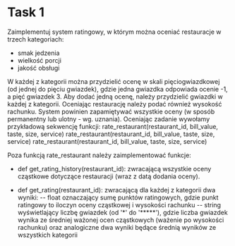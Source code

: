   
# Task 1
Zaimplementuj system ratingowy, w którym można oceniać restauracje w trzech kategoriach:
- smak jedzenia
- wielkość porcji
- jakość obsługi

W każdej z kategorii można przydzielić ocenę w skali pięciogwiazdkowej (od jednej do pięciu gwiazdek),
gdzie jedna gwiazdka odpowiada ocenie -1, a pięć gwiazdek 3. Aby dodać jedną ocenę, należy przydzielić
gwiazdki w każdej z kategorii.
Oceniając restaurację należy podać również wysokość rachunku.
System powinien zapamiętywać wszystkie oceny (w sposób permanentny lub ulotny - wg. uznania).
Oceniając zadanie wywołamy przykładową sekwencję funkcji:
rate_restaurant(restaurant_id, bill_value, taste, size, service)
rate_restaurant(restaurant_id, bill_value, taste, size, service)
rate_restaurant(restaurant_id, bill_value, taste, size, service)

Poza funkcją rate_restaurant należy zaimplementować funkcje:


- def get_rating_history(restaurant_id):
zwracającą wszystkie oceny cząstkowe dotyczące restauracji (wraz z datą dodania oceny).

- def get_rating(restaurant_id):
zwracającą dla każdej z kategorii dwa wyniki:
  -- float oznaczający sumę punktów ratingowych, gdzie punkt ratingowy to iloczyn oceny cząstkowej i wysokości rachunku
-- string wyświetlający liczbę gwiazdek (od '*' do '*****'), gdzie liczba gwiazdek wynika ze średniej ważonej ocen cząstkowych (ważenie po wysokości rachunku) oraz analogiczne dwa wyniki będące średnią wyników ze wszystkich kategorii
